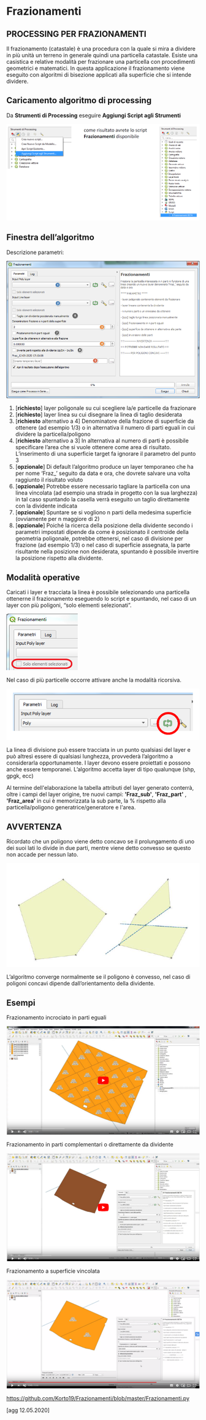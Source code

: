 # Frazionamenti

## PROCESSING PER FRAZIONAMENTI
Il frazionamento (catastale) è una procedura con la quale si mira a dividere in più unità un terreno in generale quindi una particella catastale.
Esiste una casistica e relative modalità per frazionare una particella con procedimenti geometrici e matematici.
In questa applicazione il frazionamento viene eseguito con algoritmi di bisezione applicati alla superficie che si intende dividere.

## Caricamento algoritmo di processing
	
Da **Strumenti di Processing** eseguire **Aggiungi Script agli Strumenti**

![](./imgs/img_01.png)

## Finestra dell’algoritmo

Descrizione parametri:

![](./imgs/img_02.png)

1. [**richiesto**] layer poligonale su cui scegliere la/e particelle da frazionare
2. [**richiesto**]  layer linea su cui disegnare la linea di taglio desiderata
3. [**richiesto** alternativo a 4] Denominatore della frazione di superficie da ottenere (ad esempio 1/3) o in alternativa il numero di parti eguali in cui dividere la particella/poligono
4. [**richiesto** alternativo a 3] In alternativa al numero di parti è possibile specificare l’area che si vuole ottenere come area di risultato. 
L’inserimento di una superficie target fa ignorare il parametro del punto 3
5. [**opzionale**] Di default l’algoritmo produce un layer temporaneo che ha per nome ‘Fraz_’ seguito da data e ora, che dovrete salvare una volta raggiunto il risultato voluto
6. [**opzionale**] Potrebbe essere necessario tagliare la particella con una linea vincolata (ad esempio una strada in progetto con la sua larghezza) in tal caso spuntando la casella verrà eseguito un taglio direttamente con la dividente indicata
7. [**opzionale**] Spuntare se si vogliono n parti della medesima superficie (ovviamente per n maggiore di 2) 
8. [**opzionale**] Poiché la ricerca della posizione della dividente secondo i parametri impostati dipende da come è posizionato il centroide della geometria poligonale, potrebbe ottenersi, nel caso di divisione per frazione (ad esempio 1/3) o nel caso di superficie assegnata, la parte risultante nella posizione non desiderata, spuntando è possibile invertire la posizione rispetto alla dividente.

## Modalità operative
	
Caricati i layer e tracciata la linea è possibile selezionando una particella ottenerne il frazionamento eseguendo lo script e spuntando, nel caso di un layer con più poligoni, “solo elementi selezionati”.

![](./imgs/img_03.png)

Nel caso di più particelle occorre attivare anche la modalità ricorsiva.

![](./imgs/img_04.png)

La linea di divisione può essere tracciata in un punto qualsiasi del layer e può altresì essere di qualsiasi lunghezza, provvederà l’algoritmo a considerarla opportunamente.
I layer devono essere proiettati e possono anche essere temporanei.
L’algoritmo accetta layer di tipo qualunque (shp, gpgk, ecc)

Al termine dell'elaborazione la tabella attributi del layer generato conterrà, oltre i campi del layer origine, tre nuovi campi: __'Fraz_sub'__, __'Fraz_part'__ , __'Fraz_area'__ in cui è memorizzata la sub parte, la % rispetto alla particella/poligono generatrice/generatore e l'area.

## AVVERTENZA

Ricordato che un poligono viene detto concavo se il prolungamento di uno dei suoi lati lo divide in due parti, mentre viene detto convesso se questo non accade per nessun lato.

![](./imgs/img_05.png)

L’algoritmo converge normalmente se il poligono è convesso, nel caso di poligoni concavi dipende dall’orientamento della dividente.

## Esempi

Frazionamento incrociato in parti eguali

[![](./imgs/esempio1.PNG)](https://youtu.be/sPACEtsRn6M "Primo Esempio")

Frazionamento in parti complementari o direttamente da dividente

[![](./imgs/esempio2.PNG)](https://youtu.be/XRjeuAj3QAA "Secondo esempio")


Frazionamento a superficie vincolata

[![](./imgs/esempio3.PNG)](https://youtu.be/RHOEGsowpWU "Terzo esempio")

https://github.com/Korto19/Frazionamenti/blob/master/Frazionamenti.py

[agg 12.05.2020]

